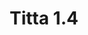---
title: Titta 1.4
date: 
draft: false

# descripcion
description : Argolla de plata simple cierre italiano

materials: Plata 925

color: Plateado

dimensions: 1,4cm diam

code: 01-11-0481

type: "Aros"

categories: []

price: $950,00

# Images
# first image will be shown in the product page
images:
  # - image: "images/path_to_image"
  # La ubicacion de las imagenes es imagenes/Aros/Aros.Argollas/01-11-0481-titta-1.4
  - image: "./images/aros/argollas/01-11-0481_a.JPG"
---